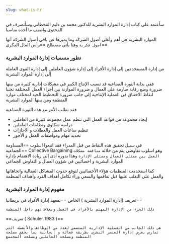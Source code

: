 ```yaml
---
slug: what-is-hr
---
```



سأعتمد على كتاب إدارة الموارد البشرية للدكتور محمد بن دليم القحطاني وسأتصرف في المحتوى واضيف ما أجده مناسبا


الموارد البشرية هي أهم وأغلى أصول الشركة وما يميزها عن باقي أصول الشركة أنها `أصول فكرية` وهنا يأتي مصطلح ==رأس المال الفكري==

### تطور مسميات إدارة الموارد البشرية 

من إدارة المستخدمين إلى إدارة الأفراد إلى إدارة شؤون العاملين إلى إدارة القوى العاملة إلى إدارة الموارد البشرية 

ففي بداية الثورة الصناعية قد تسبب الإنتاج الكبير في مشكلات إدارية كثيرة من بينها ضرورة وضع رقابة صارمة على العمال و ضرورة الموازنة بين أجزاء العمل المختلفة تجنبا لنقاط الاختناق في العملية الإنتاجية إلى جانب ضرورة التخطيط الجيد لمختلف موارد المنظمة ومن بينها الموارد البشرية 

فقد تطلب الأمر مع هذه الثورة الصناعية  

- إيجاد مجموعة من قواعد العمل التي تنظم عمل مجموعة كبيرة من العاملين
- دراسة شكاوى وتظلمات العاملين 
- تنظيم ساعات العمل والعطلات و الاجازات 
- تحديد مهام ومواصفات العمل و الأجور 

في سبيل تحقيق هذه النقاط من قبل المدراء فقد اتبعوا اسلوب ==المساومة الجماعية== Collective Bargaining وهو اسلوب تفاوضي يتم من خلاله `مناقشة مشكلات العمل بين ممثلي العمال وممثلي الإدارة` وهذا بدوره أدى إلى زيادة الاهتمام بإدارة الموارد البشرية و اخصائيين في شؤون العمال و التفاوض الجماعي

كما استخدمت المنظمات هؤلاء الأخصائيين لتوقع حدوث المشاكل العمالية واتجاهاتها والعمل على التغلب عليها قبل تفاقمها والسعي وراء تكامل أهداف الفرد وأهداف المنظمة




### مفهوم إدارة الموارد البشرية 

تعريف (إدارة الموارد البشرية ) الخاص ==بمعهد إدارة الأفراد في بريطانيا== 

`ذلك الجزء من الإدارة المهتم بالأفراد في العمل وبعلاقاتهم داخل المنظمة`


==تعريف ( Schuler،1983 )==

`هي ذلك الجانب من العملية الإدارية المتضمن لعدد من الوظائف والأنشطة التي تمارس بغرض إدارة العنصر البشري بطريقة فعالة و إيجابية بما يحقق مصلحة المنظمة ومصلحة العاملين ومصلحة المجتمع`